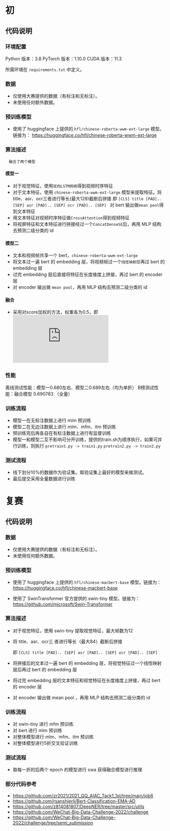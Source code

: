 # 初
## 代码说明

### 环境配置

Python 版本：3.8
PyTorch 版本：1.10.0
CUDA 版本：11.3

所需环境在 `requirements.txt` 中定义。

### 数据

* 仅使用大赛提供的数据（有标注和无标注）。
* 未使用任何额外数据。

### 预训练模型

* 使用了 huggingface 上提供的 `hfl/chinese-roberta-wwm-ext-large` 模型。链接为： https://huggingface.co/hfl/chinese-roberta-wwm-ext-large

### 算法描述
` ` `
      融合了两个模型
` ` ` 
#### 模型一
* 对于视觉特征，使用`双向LSTM网络`得到视频时序特征 
* 对于文本特征，使用 `chinese-roberta-wwm-ext-large` 模型来提取特征。将title、asr、ocr三者进行等长(最大128)截断后拼接
  即 `[CLS] title [PAD].. [SEP] asr [PAD].. [SEP] ocr [PAD].. [SEP] `
  对 bert 输出做`mean pool`得到文本特征
* 用文本特征对视频时序特征做`CrossAttention`得到视频特征
* 将视屏特征和文本特征进行拼接经过一个`ConcatDenseSE`后，再用 MLP 结构去预测二级分类的 id

#### 模型二
* 文本和视频帧共享一个 bert，`chinese-roberta-wwm-ext-large `
* 将文本过一遍 bert 的 embedding 层，将视频帧过一个`线性映射层`再过 bert 的 embedding 层
* 过完 embedding 层后直接将特征在长度维度上拼接，再过 bert 的 encoder 层
* 对 encoder 输出做 `mean pool`，再用 MLP 结构去预测二级分类的 id

#### 融合
* 采用对score加权的方法，权重各为0.5，即 ![](http://latex.codecogs.com/svg.latex?score=score_1*0.5+score_2*0.5) 


### 性能

离线测试性能：模型一0.680左右、模型二0.689左右（均为单折）
B榜测试性能：融合模型 0.690783 （全量）


### 训练流程

* 模型一在无标注数据上进行 mlm 预训练
* 模型二在无边注数据上进行 mlm、mfm、itm 预训练
* 预训练完后再各自在有标注数据上进行有监督训练
* 模型一和模型二互不影响可分开训练，提供的train.sh为顺序执行，如果可并行训练，则执行
  ` pretrain1.py -> train1.py `
  ` pretrain2.py -> train2.py `


### 测试流程

* 线下划分10%的数据作为验证集。取验证集上最好的模型来做测试。
* 最后提交采用全量数据进行训练


# 复赛
## 代码说明

### 数据

* 仅使用大赛提供的数据（有标注和无标注）。
* 未使用任何额外数据。

### 预训练模型

* 使用了 huggingface 上提供的 `hfl/chinese-macbert-base` 模型。链接为： https://huggingface.co/hfl/chinese-macbert-base

* 使用了 SwinTransformer 官方提供的 swin-tiny 模型。链接为：https://github.com/microsoft/Swin-Transformer

### 算法描述

* 对于视觉特征，使用 swin-tiny 提取视觉特征，最大帧数为12

* 将 title、asr、ocr三 者进行等长（最大84）截断后拼接

  即 `[CLS] title [PAD].. [SEP] asr [PAD].. [SEP] ocr [PAD].. [SEP] `

* 将拼接后的文本过一遍 bert 的 embedding 层，将视觉特征过一个线性映射层后再过 bert 的 embedding 层

* 将过完 embedding 层的文本特征和视觉特征在长度维度上拼接，再过 bert 的 encoder 层

* 对 encoder 输出做 mean pool ，再用 MLP 结构去预测二级分类的 id


### 训练流程

* 对 swin-tiny 进行 mfm 预训练
* 对 bert 进行 mlm 预训练
* 对整体模型进行 mlm、mfm、itm 预训练
* 对整体模型进行5折交叉验证训练

### 测试流程

* 取每一折的后两个 epoch 的模型进行 swa 获得融合模型进行推理

### 部分代码参考

* https://github.com/zr2021/2021_QQ_AIAC_Tack1_1st/tree/main/job6
* https://github.com/rsanshierli/Bert-Classification-EMA-AD
* https://github.com/z814081807/DeepNER/tree/master/src/utils
* https://github.com/WeChat-Big-Data-Challenge-2022/challenge
* https://github.com/WeChat-Big-Data-Challenge-2022/challenge/tree/semi_submission


